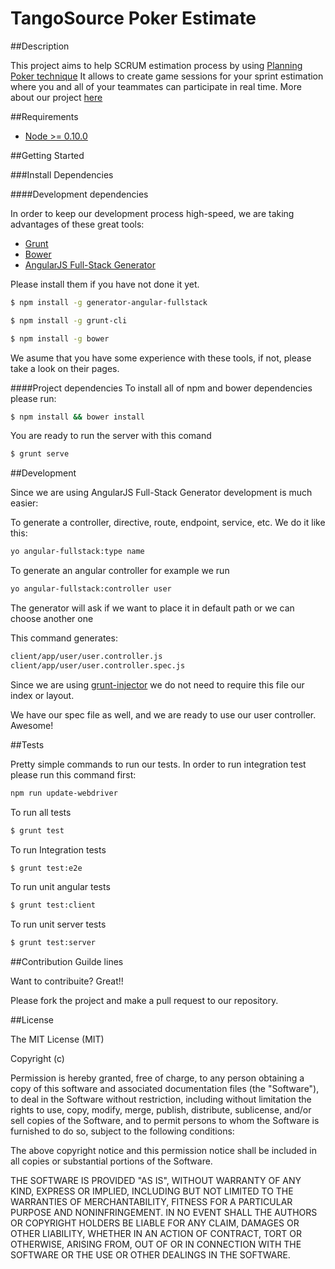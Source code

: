 TangoSource Poker Estimate
==========================

##Description

This project aims to help SCRUM estimation process by using [Planning Poker technique](http://es.wikipedia.org/wiki/Planning_poker) 
It allows to create game sessions for your sprint estimation where you and all of your teammates can participate in real time.
More about our project [here]()

##Requirements
- [Node >= 0.10.0](http://nodejs.org/)

##Getting Started

###Install Dependencies

####Development dependencies 

In order to keep our development process high-speed, we are taking advantages of these great tools:

 - [Grunt](http://gruntjs.com/using-the-cli)
 - [Bower](http://bower.io/)
 - [AngularJS Full-Stack Generator](https://github.com/DaftMonk/generator-angular-fullstack) 

Please install them if you have not done it yet.

```sh
$ npm install -g generator-angular-fullstack
```

```sh
$ npm install -g grunt-cli
```

```sh
$ npm install -g bower
```

We asume that you have some experience with these tools, if not, please take a look on their pages.

####Project dependencies 
To install all of npm and bower dependencies please run: 

```sh
$ npm install && bower install
```
You are ready to run the server with this comand 

```sh
$ grunt serve
```

##Development

Since we are using AngularJS Full-Stack Generator development is much
easier:

To generate a controller, directive, route, endpoint, service, etc.
We do it like this: 

```sh
yo angular-fullstack:type name
```
To generate an angular controller for example we run  

```sh
yo angular-fullstack:controller user
```
The generator will ask if we want to place it in default path or we can
choose another one

This command generates:

```sh
client/app/user/user.controller.js
client/app/user/user.controller.spec.js
```

Since we are using [grunt-injector](https://github.com/klei/grunt-injector) we do not need to
require this file our index or layout.

We have our spec file as well, and we are ready to use our user
controller. Awesome!

##Tests

Pretty simple commands to run our tests.
In order to run integration test please run this command first:

```sh
npm run update-webdriver
```

To run all tests

```sh
$ grunt test
```
To run Integration tests

```sh
$ grunt test:e2e
```
To run unit angular tests

```sh
$ grunt test:client
```

To run unit server tests

```sh
$ grunt test:server
```
##Contribution Guilde lines

Want to contribuite? Great!!

Please fork the project and make a pull request
to our repository.

##License

The MIT License (MIT)

Copyright (c) <year> <copyright holders>

Permission is hereby granted, free of charge, to any person obtaining a copy
of this software and associated documentation files (the "Software"), to deal
in the Software without restriction, including without limitation the rights
to use, copy, modify, merge, publish, distribute, sublicense, and/or sell
copies of the Software, and to permit persons to whom the Software is
furnished to do so, subject to the following conditions:

The above copyright notice and this permission notice shall be included in
all copies or substantial portions of the Software.

THE SOFTWARE IS PROVIDED "AS IS", WITHOUT WARRANTY OF ANY KIND, EXPRESS OR
IMPLIED, INCLUDING BUT NOT LIMITED TO THE WARRANTIES OF MERCHANTABILITY,
FITNESS FOR A PARTICULAR PURPOSE AND NONINFRINGEMENT. IN NO EVENT SHALL THE
AUTHORS OR COPYRIGHT HOLDERS BE LIABLE FOR ANY CLAIM, DAMAGES OR OTHER
LIABILITY, WHETHER IN AN ACTION OF CONTRACT, TORT OR OTHERWISE, ARISING FROM,
OUT OF OR IN CONNECTION WITH THE SOFTWARE OR THE USE OR OTHER DEALINGS IN
THE SOFTWARE.
